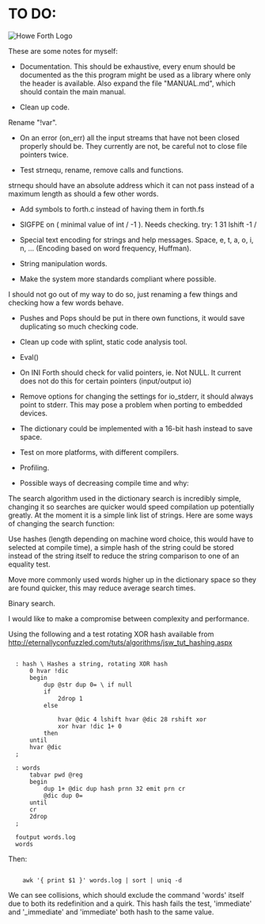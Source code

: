 TO DO:
======

![Howe Forth Logo](https://raw.github.com/howerj/c-forth/master/logo.png "By the power of HOWE FORTH!")


These are some notes for myself:

* Documentation. This should be exhaustive, every enum should be documented
as the this program might be used as a library where only the header is
available. Also expand the file "MANUAL.md", which should contain the main
manual.

* Clean up code.

Rename "\!var".

* On an error (on_err) all the input streams that have not been closed properly
should be. They currently are not, be careful not to close file pointers twice.

* Test strnequ, rename, remove calls and functions.

strnequ should have an absolute address which it can not pass instead of a
maximum length as should a few other words.

* Add symbols to forth.c instead of having them in forth.fs

* SIGFPE on ( minimal value of int / -1 ). Needs checking.
  try:
  1 31 lshift -1 /

* Special text encoding for strings and help messages.
  Space, e, t, a, o, i, n, ... (Encoding based on word frequency, Huffman).

* String manipulation words.

* Make the system more standards compliant where possible.

I should not go out of my way to do so, just renaming a few things and checking
how a few words behave.

* Pushes and Pops should be put in there own functions, it would save
duplicating so much checking code.

* Clean up code with splint, static code analysis tool.

* Eval()

* On INI Forth should check for valid pointers, ie. Not NULL. It current does
not do this for certain pointers (input/output io)

* Remove options for changing the settings for io_stderr, it should always
point to stderr. This may pose a problem when porting to embedded devices.

* The dictionary could be implemented with a 16-bit hash instead to save
space.

* Test on more platforms, with different compilers.

* Profiling.

* Possible ways of decreasing compile time and why: 

The search algorithm used in the dictionary search is incredibly simple,
changing it so searches are quicker would speed compilation up potentially
greatly. At the moment it is a simple link list of strings. Here are
some ways of changing the search function:

Use hashes (length depending on machine word choice, this would have to
selected at compile time), a simple hash of the string could
be stored instead of the string itself to reduce the string comparison to one of
an equality test.

Move more commonly used words higher up in the dictionary space so they are
found quicker, this may reduce average search times.

Binary search.

I would like to make a compromise between complexity and performance.

Using the following and a test rotating XOR hash available from 
http://eternallyconfuzzled.com/tuts/algorithms/jsw_tut_hashing.aspx


~~~

  : hash \ Hashes a string, rotating XOR hash
      0 hvar !dic
      begin
          dup @str dup 0= \ if null
          if
              2drop 1       
          else
              
              hvar @dic 4 lshift hvar @dic 28 rshift xor
              xor hvar !dic 1+ 0
          then
      until
      hvar @dic
  ;

  : words
      tabvar pwd @reg 
      begin
          dup 1+ @dic dup hash prnn 32 emit prn cr
          @dic dup 0=   
      until
      cr
      2drop
  ;

  foutput words.log
  words

~~~

Then:

~~~

    awk '{ print $1 }' words.log | sort | uniq -d

~~~

We can see collisions, which should exclude the command 'words' itself due to
both its redefinition and a quirk. This hash fails the test, 'immediate' and
'_immediate' and 'immediate' both hash to the same value.
